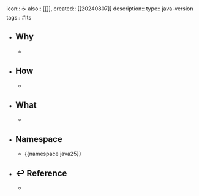 icon:: ☕
also:: [[]], 
created:: [[20240807]]
description::
type:: java-version
tags:: #lts

- ## Why
  -
- ## How
  -
- ## What
  -
- ## Namespace
  - {{namespace java25}}
- ## ↩ Reference
  -